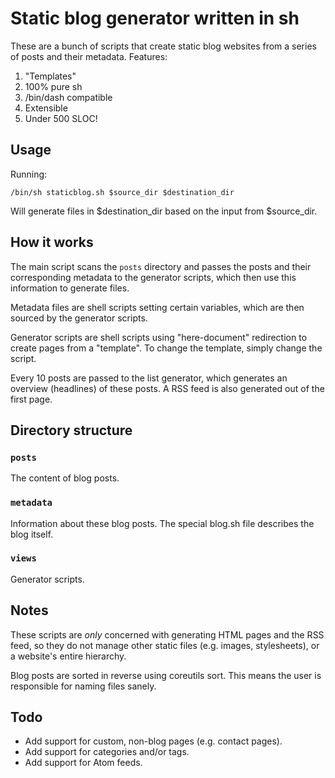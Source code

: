 # Static blog generator written in sh

These are a bunch of scripts that create static blog websites from a series of
posts and their metadata. Features:

1. "Templates"
2. 100% pure sh
3. /bin/dash compatible
4. Extensible
5. Under 500 SLOC!

## Usage

Running:

	/bin/sh staticblog.sh $source_dir $destination_dir

Will generate files in $destination_dir based on the input from $source_dir.

## How it works

The main script scans the `posts` directory and passes the posts and their
corresponding metadata to the generator scripts, which then use this information
to generate files.

Metadata files are shell scripts setting certain variables, which are then
sourced by the generator scripts.

Generator scripts are shell scripts using "here-document" redirection to create
pages from a "template". To change the template, simply change the script.

Every 10 posts are passed to the list generator, which generates an overview
(headlines) of these posts. A RSS feed is also generated out of the first page.

## Directory structure

### `posts`

The content of blog posts.

### `metadata`

Information about these blog posts. The special blog.sh file describes the blog
itself.

### `views`

Generator scripts.

## Notes

These scripts are *only* concerned with generating HTML pages and the RSS feed,
so they do not manage other static files (e.g. images, stylesheets), or a
website's entire hierarchy.

Blog posts are sorted in reverse using coreutils sort. This means the user is
responsible for naming files sanely.

## Todo

- Add support for custom, non-blog pages (e.g. contact pages).
- Add support for categories and/or tags.
- Add support for Atom feeds.
